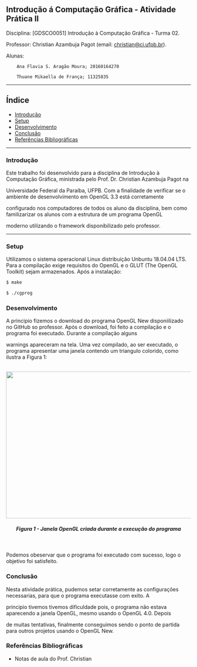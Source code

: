 
Introdução á Computação Gráfica - Atividade Prática II
---

Disciplina: [GDSCO0051] Introdução à Computação Gráfica - Turma 02.

Professor: Christian Azambuja Pagot (email: christian@ci.ufpb.br).

Alunas: 
        
        Ana Flavia S. Aragão Moura; 20160164270

        Thuane Mikaella de França; 11325835

---

## Índice

* [Introdução](#introdução)
* [Setup](#setup)
* [Desenvolvimento](#desenvolvimento)
* [Conclusão](#conclusão)
* [Referências Bibliográficas](#referências-bibliográficas)

---


### Introdução

Este trabalho foi desenvolvido para a disciplina de Introdução à Computação Gráfica, ministrada pelo Prof. Dr. Christian Azambuja Pagot na

Universidade Federal da Paraíba, UFPB. Com a finalidade de verificar se o ambiente de desenvolvimento em OpenGL 3.3 está corretamente 

configurado nos computadores de todos os aluno da disciplina, bem como familizarizar os alunos com a estrutura de um programa OpenGL 

moderno utilizando o framework disponibilizado pelo professor.



---



### Setup


Utilizamos o sistema operacional Linux distribuição Unbuntu 18.04.04 LTS. Para a compilação exige  requisitos do OpenGL e o GLUT (The OpenGL Toolkit) sejam armazenados. Após a instalação:

```sh
$ make

$ ./cgprog
```


### Desenvolvimento


A principio fizemos o download do programa OpenGL New disponiilizado no GitHub so professor. Após o download, foi feito a compilação e o programa foi executado. Durante a compilação alguns

warnings apareceram na tela. Uma vez compilado, ao ser executado, o programa apresentar uma janela contendo um triangulo colorido, como ilustra a Figura 1:


<p align="center">
	<br>
	<img src="./Imagens/TrianguloColorido.png"/ width=720px height=400px>
	<h5 align="center">Figura 1 - Janela OpenGL criada durante a execução do programa</h5>
	<br>
</p>


Podemos obeservar que o programa foi executado com sucesso, logo o objetivo foi satisfeito.



### Conclusão


Nesta atividade prática, pudemos setar corretamente as configurações necessarias, para que o programa executasse com exito. A

principio tivemos tivemos dificuldade pois, o programa não estava aparecendo a janela OpenGL, mesmo usando o OpenGL 4.0. Depois 

de muitas tentativas, finalmente conseguimos sendo o ponto de partida para outros projetos usando o OpenGL New.


### Referências Bibliográficas


* Notas de aula do Prof. Christian
